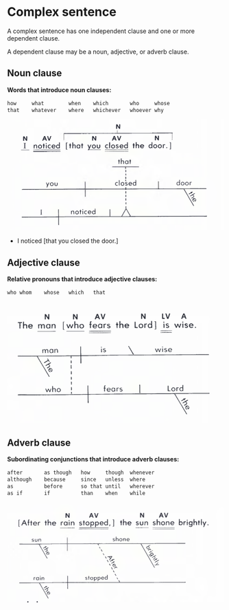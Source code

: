 # Complex sentence
A complex sentence has one independent clause and one or more dependent clause.

A dependent clause may be a noun, adjective, or adverb clause.

## Noun clause
**Words that introduce noun clauses:**
```
how     what        when    which       who     whose
that    whatever    where   whichever   whoever why
```

![](pics/noun_clause_diagram.png)

- I noticed [that you closed the door.]

## Adjective clause
**Relative pronouns that introduce adjective clauses:**
```
who whom    whose   which   that
```
![](pics/adjective_clause_diagram.png)

## Adverb clause
**Subordinating conjunctions that introduce adverb clauses:**
```
after       as though   how     though  whenever
although    because     since   unless  where
as          before      so that until   wherever
as if       if          than    when    while
```

![](pics/adverb_clause_diagram.png)
